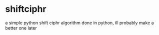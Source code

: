 # shiftciphr
a simple python shift ciphr algorithm
done in python, ill probably make a better one later

